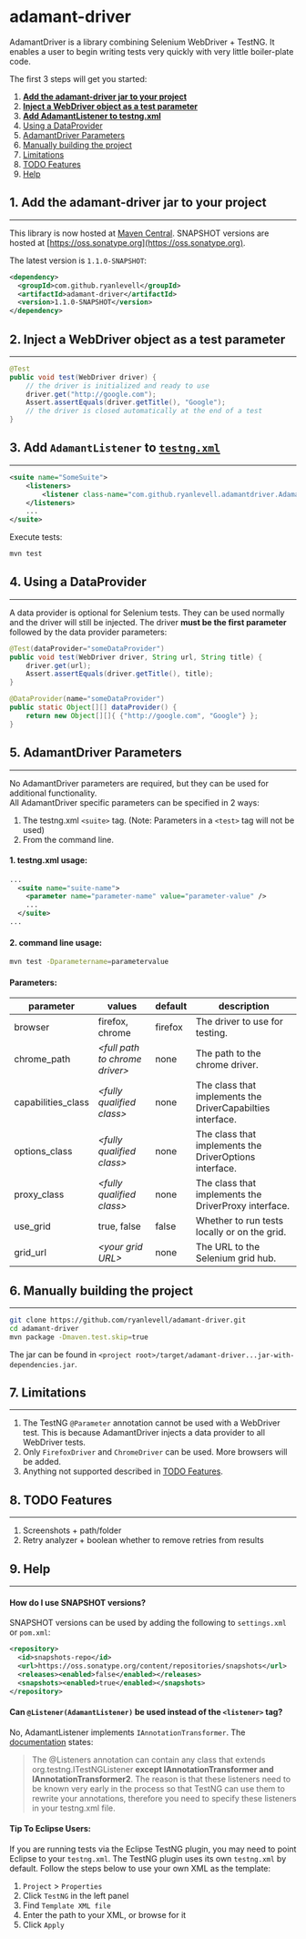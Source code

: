 # **adamant-driver**

AdamantDriver is a library combining Selenium WebDriver + TestNG. It enables a user to begin writing tests very quickly with very little boiler-plate code.

The first 3 steps will get you started:

1. **[Add the adamant-driver jar to your project](#add-jar)**
2. **[Inject a WebDriver object as a test parameter](#inject-wd)**
3. **[Add AdamantListener to testng.xml](#add-list)**
4. [Using a DataProvider](#dp)
5. [AdamantDriver Parameters](#test-params)
6. [Manually building the project](#manual-build)
7. [Limitations](#limitations)
8. [TODO Features](#todo)
9. [Help](#help)

## 1. Add the adamant-driver jar to your project<a name="add-jar"></a>
---
This library is now hosted at [Maven Central](http://mvnrepository.com/artifact/com.github.ryanlevell/adamant-driver). SNAPSHOT versions are hosted at [https://oss.sonatype.org](https://oss.sonatype.org).

The latest version is ```1.1.0-SNAPSHOT```:
```XML
<dependency>
  <groupId>com.github.ryanlevell</groupId>
  <artifactId>adamant-driver</artifactId>
  <version>1.1.0-SNAPSHOT</version>
</dependency>
```

## 2. Inject a WebDriver object as a test parameter<a name="inject-wd"></a>
---
```JAVA
@Test
public void test(WebDriver driver) {
    // the driver is initialized and ready to use
    driver.get("http://google.com");
    Assert.assertEquals(driver.getTitle(), "Google");
    // the driver is closed automatically at the end of a test
}
```

## 3. Add ```AdamantListener``` to [```testng.xml```](http://testng.org/doc/documentation-main.html#testng-xml)<a name="add-list"></a>
---
```XML
<suite name="SomeSuite">
	<listeners>
		<listener class-name="com.github.ryanlevell.adamantdriver.AdamantListener" />
	</listeners>
	...
</suite>
```

Execute tests:
```BASH
mvn test
```

## 4. Using a DataProvider<a name="dp"></a>
---
A data provider is optional for Selenium tests. They can be used normally and the driver will still be injected. The driver **must be the first parameter** followed by the data provider parameters:

```JAVA
@Test(dataProvider="someDataProvider")
public void test(WebDriver driver, String url, String title) {
    driver.get(url);
    Assert.assertEquals(driver.getTitle(), title);
}

@DataProvider(name="someDataProvider")
public static Object[][] dataProvider() {
    return new Object[][]{ {"http://google.com", "Google"} };
}
```

## 5. AdamantDriver Parameters<a name="test-params"></a>
---
No AdamantDriver parameters are required, but they can be used for additional functionality.  
All AdamantDriver specific parameters can be specified in 2 ways:  
1. The testng.xml ```<suite>``` tag. (Note: Parameters in a ```<test>``` tag will not be used)
2. From the command line.

#### 1. testng.xml usage:
```XML
...
  <suite name="suite-name">
    <parameter name="parameter-name" value="parameter-value" />
    ...
  </suite>
...
```

#### 2. command line usage:
```BASH
mvn test -Dparametername=parametervalue
```

#### Parameters:
| parameter          | values                             | default | description                    |
|--------------------|------------------------------------|---------|--------------------------------|
| browser            | firefox, chrome                    | firefox | The driver to use for testing. |
| chrome_path        | *&lt;full path to chrome driver&gt;* | none    | The path to the chrome driver. |
| capabilities_class | *&lt;fully qualified class&gt;*      | none    | The class that implements the DriverCapabilties interface. |
| options_class      | *&lt;fully qualified class&gt;*      | none    | The class that implements the DriverOptions interface. |
| proxy_class        | *&lt;fully qualified class&gt;*      | none    | The class that implements the DriverProxy interface. |
| use_grid           | true, false                        | false   | Whether to run tests locally or on the grid. |
| grid_url           | *&lt;your grid URL&gt;*              | none    | The URL to the Selenium grid hub. |


## 6. Manually building the project<a name="manual-build"></a>
---
```bash
git clone https://github.com/ryanlevell/adamant-driver.git
cd adamant-driver
mvn package -Dmaven.test.skip=true
```
The jar can be found in ```<project root>/target/adamant-driver...jar-with-dependencies.jar```.

## 7. Limitations<a name="limitations"></a>
---
1. The TestNG ```@Parameter``` annotation cannot be used with a WebDriver test. This is because AdamantDriver injects a data provider to all WebDriver tests.
2. Only ```FirefoxDriver``` and ```ChromeDriver``` can be used. More browsers will be added.
3. Anything not supported described in [TODO Features](#todo).


## 8. TODO Features<a name="todo"></a>
---
1. Screenshots + path/folder
2. Retry analyzer + boolean whether to remove retries from results

## 9. Help<a name="help"></a>
---

#### How do I use SNAPSHOT versions?
SNAPSHOT versions can be used by adding the following to ```settings.xml``` or ```pom.xml```:
```XML
<repository>
  <id>snapshots-repo</id>
  <url>https://oss.sonatype.org/content/repositories/snapshots</url>
  <releases><enabled>false</enabled></releases>
  <snapshots><enabled>true</enabled></snapshots>
</repository>
```

#### Can ```@Listener(AdamantListener)``` be used instead of the ```<listener>``` tag?
No, AdamantListener implements ```IAnnotationTransformer```. The [documentation](http://testng.org/doc/documentation-main.html#listeners-testng-xml) states:
>The @Listeners annotation can contain any class that extends org.testng.ITestNGListener
**except IAnnotationTransformer and IAnnotationTransformer2**. The reason is that these
listeners need to be known very early in the process so that TestNG can use them to
rewrite your annotations, therefore you need to specify these listeners in your
testng.xml file.

#### Tip To Eclipse Users:
If you are running tests via the Eclipse TestNG plugin, you may need to point Eclipse to your ```testng.xml```. The TestNG plugin uses its own ```testng.xml``` by default. Follow the steps below to use your own XML as the template:

1. ```Project``` > ```Properties```
2. Click ```TestNG``` in the left panel
3. Find ```Template XML file```
4. Enter the path to your XML, or browse for it
5. Click ```Apply```
